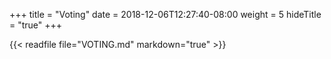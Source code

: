 +++
title = "Voting"
date = 2018-12-06T12:27:40-08:00
weight = 5
hideTitle = "true"
+++

{{< readfile file="VOTING.md" markdown="true" >}}
